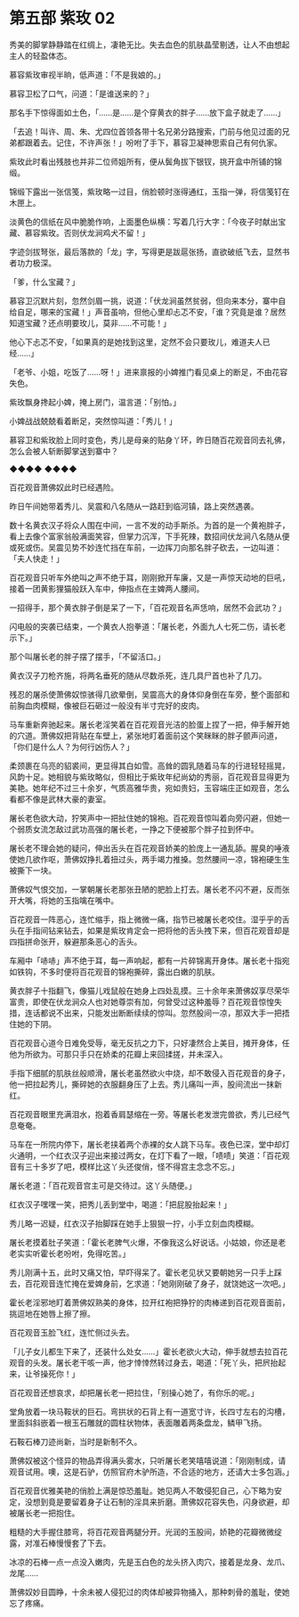 # 第五部 紫玫 02

秀美的脚掌静静踏在红绸上，凄艳无比。失去血色的肌肤晶莹剔透，让人不由想起主人的轻盈体态。

慕容紫玫审视半晌，低声道：「不是我娘的。」

慕容卫松了口气，问道：「是谁送来的？」

那名手下惊得面如土色，「……是……是个穿黄衣的胖子……放下盒子就走了……」

「去追！叫许、周、朱、尤四位首领各带十名兄弟分路搜索，门前与他见过面的兄弟都跟着去。记住，不许声张！」吩咐了手下，慕容卫凝神思索自己有何仇家。

紫玫此时看出残肢也并非二位师姐所有，便从鬓角拔下银钗，挑开盒中所铺的锦缎。

锦缎下露出一张信笺，紫玫略一过目，俏脸顿时涨得通红，玉指一弹，将信笺钉在木匣上。

淡黄色的信纸在风中脆脆作响，上面墨色纵横：写着几行大字：「今夜子时献出宝藏、慕容紫玫。否则伏龙涧鸡犬不留！」

字迹剑拔弩张，最后落款的「龙」字，写得更是跋扈张扬，直欲破纸飞去，显然书者功力极深。

「爹，什么宝藏？」

慕容卫沉默片刻，忽然剑眉一挑，说道：「伏龙涧虽然贫弱，但向来本分，寨中自给自足，哪来的宝藏！」声音虽响，但他心里却忐忑不安，「谁？究竟是谁？居然知道宝藏？还点明要玫儿，莫非……不可能！」

他心下忐忑不安，「如果真的是她找到这里，定然不会只要玫儿，难道夫人已经……」

「老爷、小姐，吃饭了……呀！」进来禀报的小婢推门看见桌上的断足，不由花容失色。

紫玫飘身搀起小婢，掩上房门，温言道：「别怕。」

小婢战战兢兢看着断足，突然惊叫道：「秀儿！」

慕容卫和紫玫脸上同时变色，秀儿是母亲的贴身丫环，昨日随百花观音同去礼佛，怎么会被人斩断脚掌送到寨中？

◆◆◆◆ ◆◆◆◆

百花观音萧佛奴此时已经遇险。

昨日午间她带着秀儿、吴震和八名随从一路赶到临河镇，路上突然遇袭。

数十名黄衣汉子将众人围在中间，一言不发的动手斯杀。为首的是一个黄袍胖子，看上去像个富家翁般满面笑容，但掌力沉浑，下手死辣，数招间伏龙涧八名随从便或死或伤。吴震见势不妙连忙挡在车前，一边挥刀向那名胖子砍去，一边叫道：「夫人快走！」

百花观音只听车外绝叫之声不绝于耳，刚刚掀开车廉，又是一声惊天动地的巨吼，接着一团黄影狸猫般跃入车中，伸指点在主婢两人腰间。

一招得手，那个黄衣胖子倒是呆了一下，「百花观音名声恁响，居然不会武功？」

闪电般的突袭已结束，一个黄衣人抱拳道：「屠长老，外面九人七死二伤，请长老示下。」

那个叫屠长老的胖子摆了摆手，「不留活口。」

黄衣汉子刀枪齐施，将两名垂死的随从尽数杀死，连几具尸首也补了几刀。

残忍的屠杀使萧佛奴惊骇得几欲晕倒，吴震高大的身体仰身倒在车旁，整个面部和前胸血肉模糊，像被巨石砸过一般没有半寸完好的皮肉。

马车重新奔驰起来。屠长老淫笑着在百花观音光洁的脸蛋上捏了一把，伸手解开她的穴道。萧佛奴把背贴在车壁上，紧张地盯着面前这个笑眯眯的胖子颤声问道，「你们是什么人？为何行凶伤人？」

柔颈裹在乌亮的貂裘间，更显得其白如雪。高耸的圆乳随着马车的行进轻轻摇晃，风韵十足。她相貌与紫玫略似，但相比于紫玫年纪尚幼的秀丽，百花观音显得更为美艳。她年纪不过三十余岁，气质高雅华贵，宛如贵妇，玉容端庄正如观音，怎么看都不像是武林大豪的妻室。

屠长老色欲大动，狞笑声中一把扯住她的锦袍。百花观音惊叫着向旁闪避，但她一个弱质女流怎敌过武功高强的屠长老，一挣之下便被那个胖子拉到怀中。

屠长老不理会她的疑问，伸出舌头在百花观音娇美的脸庞上一通乱舔。腥臭的唾液使她几欲作呕，萧佛奴挣扎着扭过头，两手竭力推搡。忽然腰间一凉，锦袍硬生生被撕下一块。

萧佛奴气恨交加，一掌朝屠长老那张丑陋的肥脸上打去。屠长老不闪不避，反而张开大嘴，将她的玉指噙在嘴中。

百花观音一阵恶心，连忙缩手，指上微微一痛，指节已被屠长老咬住。湿乎乎的舌头在手指间钻来钻去，如果是紫玫肯定会一把将他的舌头拽下来，但百花观音却是四指拼命张开，躲避那条恶心的舌头。

车厢中「哧哧」声不绝于耳，每一声响起，都有一片碎锦离开身体。屠长老十指宛如铁钩，不多时便将百花观音的锦袍撕碎，露出白嫩的肌肤。

黄衣胖子十指翻飞，像猫儿戏鼠般在她身上四处乱摸。三十余年来萧佛奴享尽荣华富贵，即使在伏龙涧众人也对她尊崇有加，何曾受过这种羞辱？百花观音惊惶失措，连话都说不出来，只能发出断断续续的惊叫。忽然股间一凉，那双大手一把捂住她的下阴。

百花观音心道今日难免受辱，毫无反抗之力下，只好凄然合上美目，摊开身体，任他为所欲为。可那只手只在娇柔的花瓣上来回揉搓，并未深入。

手指下细腻的肌肤丝般顺滑，屠长老虽然欲火中烧，却不敢侵入百花观音的身子，他一把拉起秀儿，撕碎她的衣服翻身压了上去。秀儿痛叫一声，股间流出一抹新红。

百花观音眼里充满泪水，抱着香肩瑟缩在一旁。等屠长老发泄完兽欲，秀儿已经气息奄奄。

马车在一所院内停下，屠长老挟着两个赤裸的女人跳下马车。夜色已深，堂中却灯火通明，一个红衣汉子迎出来接过两女，在灯下看了一眼，「啧啧」笑道：「百花观音有三十多岁了吧，模样比这丫头还俊俏，怪不得宫主念念不忘。」

屠长老道：「百花观音宫主可是交待过。这丫头随便。」

红衣汉子嘿嘿一笑，把秀儿丢到堂中，喝道：「把屁股抬起来！」

秀儿略一迟疑，红衣汉子抬脚踩在她手上狠狠一拧，小手立刻血肉模糊。

屠长老摸着肚子笑道：「霍长老脾气火爆，不像我这么好说话。小姑娘，你还是老老实实听霍长老吩咐，免得吃苦。」

秀儿刚满十五，此时又痛又怕，早吓得呆了。霍长老见状又要朝她另一只手上踩去，百花观音连忙掩在爱婢身前，乞求道：「她刚刚破了身子，就饶她这一次吧。」

霍长老淫邪地盯着萧佛奴熟美的身体，拉开红袍把狰狞的肉棒递到百花观音面前，挑逗地在她唇上擦了擦。

百花观音玉脸飞红，连忙侧过头去。

「儿子女儿都生下来了，还装什么处女……」霍长老欲火大动，伸手就想去拉百花观音的头发。屠长老干咳一声，他才悻悻然转过身去，喝道：「死丫头，把屄抬起来，让爷操死你！」

百花观音还想哀求，却把屠长老一把拉住，「别操心她了，有你乐的呢。」

堂角放着一块马鞍状的巨石。弯拱状的石背上有一道宽寸许，长四寸左右的沟槽，里面斜斜嵌着一根玉石雕就的圆柱状物体，表面雕着两条盘龙，鳞甲飞扬。

石鞍石棒刀迹尚新，当时是新制不久。

萧佛奴被这个怪异的物品弄得满头雾水，只听屠长老笑嘻嘻说道：「刚刚制成，请观音试用。噢，这是石驴，仿照官府木驴所造，不合适的地方，还请大士多包涵。」

百花观音优雅美艳的俏脸上满是惊恐羞耻。她见两人不敢侵犯自己，心下略为安定，没想到竟是要留着身子让石制的淫具来折磨。萧佛奴花容失色，闪身欲避，却被屠长老一把抱住。

粗糙的大手握住膝弯，将百花观音两腿分开。光润的玉股间，娇艳的花瓣微微绽露，对准石棒慢慢套了下去。

冰凉的石棒一点一点没入嫩肉，先是玉白色的龙头挤入肉穴，接着是龙身、龙爪、龙尾……

萧佛奴妙目圆睁，十余未被人侵犯过的肉体却被异物捅入，那种刺骨的羞耻，使她忘了疼痛。

